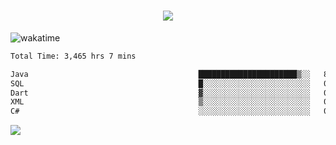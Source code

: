 <h1 align="center">
  <img src="https://readme-typing-svg.herokuapp.com/?font=Righteous&size=35&center=true&vCenter=true&width=500&height=70&duration=4000&lines=Hi!+%F0%9F%91%8B+I%27m+Ali%20Osman!;" />
</h1>


![wakatime](https://wakatime.com/share/@aliosmanoktar/3a8ffe71-6da4-4964-913b-2f09afbe53bf.svg?cache=none)
<!--START_SECTION:waka-->

```txt
Total Time: 3,465 hrs 7 mins

Java                                      ██████████████████████▒░░   89.14 %
SQL                                       █░░░░░░░░░░░░░░░░░░░░░░░░   03.91 %
Dart                                      ▓░░░░░░░░░░░░░░░░░░░░░░░░   02.00 %
XML                                       ▒░░░░░░░░░░░░░░░░░░░░░░░░   01.07 %
C#                                        ░░░░░░░░░░░░░░░░░░░░░░░░░   00.66 %
```

<!--END_SECTION:waka-->

<img src="https://profile-counter.glitch.me/aliosmanoktar/count.svg" />

